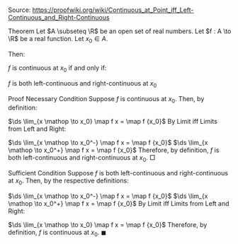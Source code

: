 # 

Source: https://proofwiki.org/wiki/Continuous_at_Point_iff_Left-Continuous_and_Right-Continuous



Theorem
Let $A \subseteq \R$ be an open set of real numbers.
Let $f : A \to \R$ be a real function.
Let $x_0 \in A$.

Then:

$f$ is continuous at $x_0$
if and only if:

$f$ is both left-continuous and right-continuous at $x_0$


Proof
Necessary Condition
Suppose $f$ is continuous at $x_0$.
Then, by definition:

$\ds \lim_{x \mathop \to x_0} \map f x = \map f {x_0}$
By Limit iff Limits from Left and Right:

$\ds \lim_{x \mathop \to x_0^-} \map f x = \map f {x_0}$
$\ds \lim_{x \mathop \to x_0^+} \map f x = \map f {x_0}$
Therefore, by definition, $f$ is both left-continuous and right-continuous at $x_0$.
$\Box$


Sufficient Condition
Suppose $f$ is both left-continuous and right-continuous at $x_0$.
Then, by the respective definitions:

$\ds \lim_{x \mathop \to x_0^-} \map f x = \map f {x_0}$
$\ds \lim_{x \mathop \to x_0^+} \map f x = \map f {x_0}$
By Limit iff Limits from Left and Right:

$\ds \lim_{x \mathop \to x_0} \map f x = \map f {x_0}$
Therefore, by definition, $f$ is continuous at $x_0$.
$\blacksquare$





